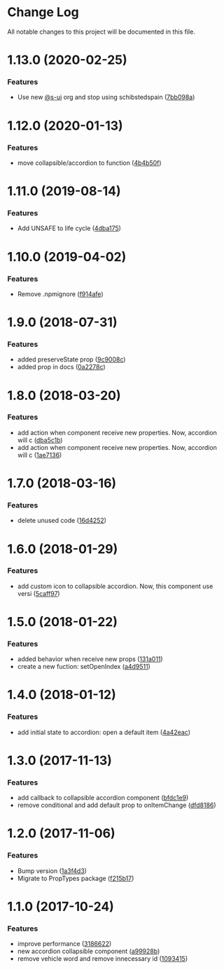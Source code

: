 # Change Log

All notable changes to this project will be documented in this file.

# 1.13.0 (2020-02-25)


### Features

* Use new [@s-ui](https://github.com/s-ui) org and stop using schibstedspain ([7bb098a](https://github.com/SUI-Components/schibsted-spain-components/commit/7bb098aa9be2087f0ebf97b9520bde84c6178ba4))



# 1.12.0 (2020-01-13)


### Features

* move collapsible/accordion to function ([4b4b50f](https://github.com/SUI-Components/schibsted-spain-components/commit/4b4b50ffa3ed4555f99a6b35f5c70a19bc76db66))



# 1.11.0 (2019-08-14)


### Features

* Add UNSAFE to life cycle ([4dba175](https://github.com/SUI-Components/schibsted-spain-components/commit/4dba1757ca829923646435f12e24c8febab17a6f))



# 1.10.0 (2019-04-02)


### Features

* Remove .npmignore ([f914afe](https://github.com/SUI-Components/schibsted-spain-components/commit/f914afe71082b7058cb882742860c604a0b99228))



# 1.9.0 (2018-07-31)


### Features

* added preserveState prop ([9c9008c](https://github.com/SUI-Components/schibsted-spain-components/commit/9c9008c31de2ef48977eda4180977abc8b4cb906))
* added prop in docs ([0a2278c](https://github.com/SUI-Components/schibsted-spain-components/commit/0a2278c9fbe8bf524cf95f7a470212f9a5f6fb64))



# 1.8.0 (2018-03-20)


### Features

* add action when component receive new properties. Now, accordion will c ([dba5c1b](https://github.com/SUI-Components/schibsted-spain-components/commit/dba5c1b6651854467da477c9c0458ed01b434663))
* add action when component receive new properties. Now, accordion will c ([1ae7136](https://github.com/SUI-Components/schibsted-spain-components/commit/1ae7136c9afcc90f8a7511b9ffbe613597fd40d6))



# 1.7.0 (2018-03-16)


### Features

* delete unused code ([16d4252](https://github.com/SUI-Components/schibsted-spain-components/commit/16d4252a71d67977538d579f0d94e3e51dd046b8))



# 1.6.0 (2018-01-29)


### Features

* add custom icon to collapsible accordion. Now, this component use versi ([5caff97](https://github.com/SUI-Components/schibsted-spain-components/commit/5caff9789e7313fac77b914f4f8edaca09785a43))



# 1.5.0 (2018-01-22)


### Features

* added behavior when receive new props ([131a011](https://github.com/SUI-Components/schibsted-spain-components/commit/131a0115fbe8febbfd762931c30f4800356971f2))
* create a new fuction: setOpenIndex ([a4d9511](https://github.com/SUI-Components/schibsted-spain-components/commit/a4d951130f2cc06e4fbd4ea89e93ae5b2ce9d4c9))



# 1.4.0 (2018-01-12)


### Features

* add initial state to accordion: open a default item ([4a42eac](https://github.com/SUI-Components/schibsted-spain-components/commit/4a42eacedc7006eea4117cfab1073a36b56464cc))



# 1.3.0 (2017-11-13)


### Features

* add callback to collapsible accordion component ([bfdc1e9](https://github.com/SUI-Components/schibsted-spain-components/commit/bfdc1e997983b0fd993d93bdded27b26dfe56c3c))
* remove conditional and add default prop to onItemChange ([dfd8186](https://github.com/SUI-Components/schibsted-spain-components/commit/dfd81866aa27ac6319fa078fef9df89b7baae9d4))



# 1.2.0 (2017-11-06)


### Features

* Bump version ([1a3f4d3](https://github.com/SUI-Components/schibsted-spain-components/commit/1a3f4d31bc8ca16125589432f1a90aef5264d62b))
* Migrate to PropTypes package ([f215b17](https://github.com/SUI-Components/schibsted-spain-components/commit/f215b1768c5bde7f4096d0904ca3a1923fa69d1e))



# 1.1.0 (2017-10-24)


### Features

* improve performance ([3186622](https://github.com/SUI-Components/schibsted-spain-components/commit/3186622a4e6d92452de5de4979f22aa5ae2dcdfd))
* new accordion collapsible component ([a99928b](https://github.com/SUI-Components/schibsted-spain-components/commit/a99928b9060f8dac7e5acd42146dd41d8b7bd0d9))
* remove vehicle word and remove innecessary id ([1093415](https://github.com/SUI-Components/schibsted-spain-components/commit/1093415e80f5241d25a65f8aac43280a86d88c61))



